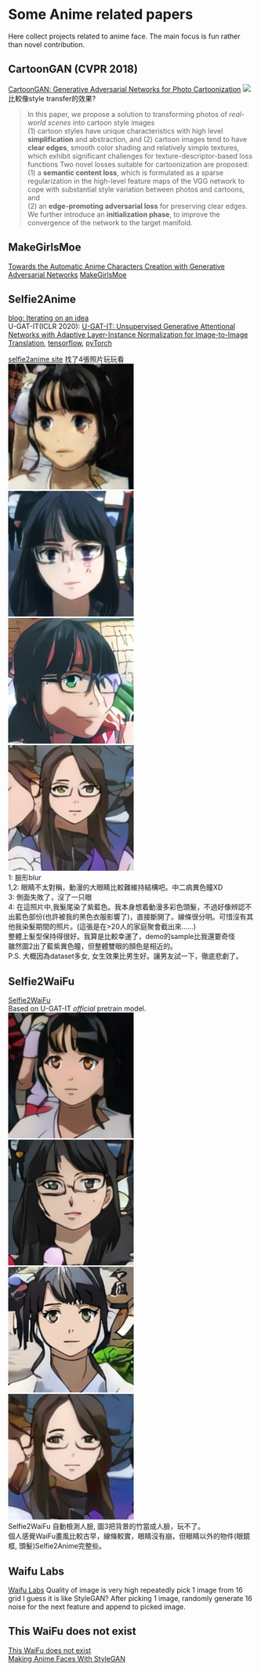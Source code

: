 # Some Anime related papers
Here collect projects related to anime face. The main focus is fun rather than novel contribution.
## CartoonGAN (CVPR 2018)
[CartoonGAN: Generative Adversarial Networks for Photo Cartoonization](http://openaccess.thecvf.com/content_cvpr_2018/papers/Chen_CartoonGAN_Generative_Adversarial_CVPR_2018_paper.pdf)
![](https://github.com/mnicnc404/CartoonGan-tensorflow/raw/master/images/cover.gif)  
比較像style transfer的效果?
> In this paper, we propose a solution to transforming photos of *real-world scenes* into cartoon style images  
(1) cartoon styles have unique characteristics with high level **simplification** and abstraction, and (2) cartoon images tend to have **clear edges**, smooth color shading and relatively simple textures, which exhibit significant challenges for texture-descriptor-based loss functions 
Two novel losses suitable for cartoonization are proposed:  
(1) a **semantic content loss**, which is formulated as a sparse regularization in the high-level feature maps of the VGG network to cope with substantial style variation between photos and cartoons, and  
(2) an **edge-promoting adversarial loss** for preserving clear edges.  
We further introduce an **initialization phase**, to improve the convergence of the network to the target manifold.

## MakeGirlsMoe
[Towards the Automatic Anime Characters Creation with Generative Adversarial Networks](https://arxiv.org/abs/1708.05509)
[MakeGirlsMoe](https://make.girls.moe/)

## Selfie2Anime
[blog: Iterating on an idea](https://selfie2anime.com/blog/iterating-on-an-idea/)  
U-GAT-IT(ICLR 2020): [U-GAT-IT: Unsupervised Generative Attentional Networks with Adaptive Layer-Instance Normalization for Image-to-Image Translation](https://arxiv.org/abs/1907.10830), [tensorflow](https://github.com/taki0112/UGATIT), [pyTorch](https://github.com/znxlwm/UGATIT-pytorch)

[selfie2anime site](https://selfie2anime.com)
找了4張照片玩玩看  
![](img/selfie2anime/1.jpg)
![](img/selfie2anime/2.jpg)
![](img/selfie2anime/3.jpg)
![](img/selfie2anime/4.jpg)  
1: 臉形blur  
1,2: 眼睛不太對稱，動漫的大眼睛比較難維持結構吧。中二病異色瞳XD  
3: 側面失敗了，沒了一只眼  
4: 在這照片中,我髮尾染了紫藍色。我本身想着動漫多彩色頭髮，不過好像辨認不出藍色部份(也許被我的黑色衣服影響了)，直接斷開了。線條很分明。可惜沒有其他我染髮期間的照片。(這張是在>20人的家庭聚會截出來......)  
整體上髮型保持得很好。我算是比較幸運了，demo的sample比我還要奇怪  
雖然圖2出了藍紫異色瞳，但整體雙眼的顏色是相近的。  
P.S. 大概因為dataset多女, 女生效果比男生好。讓男友試一下，徹底悲劇了。
## Selfie2WaiFu
[Selfie2WaiFu](https://waifu.lofiu.com/index.html)  
Based on U-GAT-IT *official* pretrain model.  
![](img/selfie2anime/waifu1.jpg)
![](img/selfie2anime/waifu2.jpg)
![](img/selfie2anime/waifu13.jpg)
![](img/selfie2anime/waifu4.jpg)  
Selfie2WaiFu 自動檢測人臉, 圖3把背景的竹當成人臉，玩不了。  
個人感覺WaiFu畫風比較古早，線條較實，眼睛沒有崩，但眼睛以外的物件(眼鏡框, 頭髮)Selfie2Anime完整些。

## Waifu Labs
[Waifu Labs](https://waifulabs.com/)
Quality of image is very high
repeatedly pick 1 image from 16 grid
I guess it is like StyleGAN? After picking 1 image, randomly generate 16 noise for the next feature and append to picked image.

## This WaiFu does not exist
[This WaiFu does not exist](https://www.thiswaifudoesnotexist.net/)  
[Making Anime Faces With StyleGAN](https://www.gwern.net/Faces)